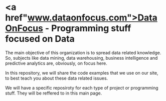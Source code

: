 # <a href"www.dataonfocus.com">DataOnFocus</a> - Programming stuff focused on Data

The main objective of this organization is to spread data related knowledge. So, subjects like data mining, data warehousing, business intelligence and predictive analytics are, obviously, on focus here.

In this repository, we will share the code examples that we use on our site, to best teach you about these data related issues.

We will have a specific reposiroty for each type of project or programming stuff. They will be reffered to in this main page.
